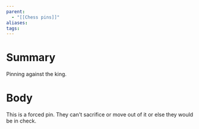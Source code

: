 ```yaml
---
parent:
  - "[[Chess pins]]"
aliases: 
tags:
---
```

# Summary 
Pinning against the king. 
# Body
This is a forced pin. They can't sacrifice or move out of it or else they would be in check.
